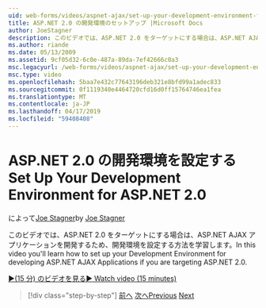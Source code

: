 ```yaml
---
uid: web-forms/videos/aspnet-ajax/set-up-your-development-environment-for-aspnet-20
title: ASP.NET 2.0 の開発環境のセットアップ |Microsoft Docs
author: JoeStagner
description: このビデオでは、ASP.NET 2.0 をターゲットにする場合は、ASP.NET AJAX アプリケーションを開発するため、開発環境を設定する方法を学習します。
ms.author: riande
ms.date: 05/13/2009
ms.assetid: 9cf05d32-6c0e-487a-89da-7ef42666c0a3
msc.legacyurl: /web-forms/videos/aspnet-ajax/set-up-your-development-environment-for-aspnet-20
msc.type: video
ms.openlocfilehash: 5baa7e432c77643196deb321e8bfd99a1adec833
ms.sourcegitcommit: 0f1119340e4464720cfd16d0ff15764746ea1fea
ms.translationtype: MT
ms.contentlocale: ja-JP
ms.lasthandoff: 04/17/2019
ms.locfileid: "59408408"
---
```

# <a name="set-up-your-development-environment-for-aspnet-20"></a><span data-ttu-id="922de-103">ASP.NET 2.0 の開発環境を設定する</span><span class="sxs-lookup"><span data-stu-id="922de-103">Set Up Your Development Environment for ASP.NET 2.0</span></span>

<span data-ttu-id="922de-104">によって[Joe Stagner](https://github.com/JoeStagner)</span><span class="sxs-lookup"><span data-stu-id="922de-104">by [Joe Stagner](https://github.com/JoeStagner)</span></span>

<span data-ttu-id="922de-105">このビデオでは、ASP.NET 2.0 をターゲットにする場合は、ASP.NET AJAX アプリケーションを開発するため、開発環境を設定する方法を学習します。</span><span class="sxs-lookup"><span data-stu-id="922de-105">In this video you'll learn how to set up your Development Environment for developing ASP.NET AJAX Applications if you are targeting ASP.NET 2.0.</span></span>

[<span data-ttu-id="922de-106">&#9654;(15 分) のビデオを見る</span><span class="sxs-lookup"><span data-stu-id="922de-106">&#9654; Watch video (15 minutes)</span></span>](https://channel9.msdn.com/Blogs/ASP-NET-Site-Videos/set-up-your-development-environment-for-aspnet-20)

> [!div class="step-by-step"]
> <span data-ttu-id="922de-107">[前へ](set-up-your-development-environment-for-aspnet-35.md)
> [次へ](how-do-i-customize-error-handling-for-the-aspnet-ajax-updatepanel.md)</span><span class="sxs-lookup"><span data-stu-id="922de-107">[Previous](set-up-your-development-environment-for-aspnet-35.md)
[Next](how-do-i-customize-error-handling-for-the-aspnet-ajax-updatepanel.md)</span></span>
